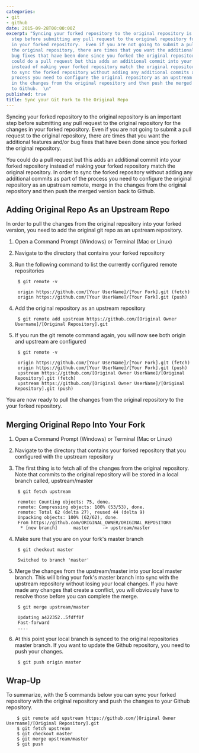 ```yaml
---
categories:
- git
- github
date: 2015-09-28T00:00:00Z
excerpt: "Syncing your forked repository to the original repository is an important
  step before submitting any pull request to the original repository for the changes
  in your forked repository.  Even if you are not going to submit a pull request to
  the original repository, there are times that you want the additional features and/or
  bug fixes that have been done since you forked the original repository.  \n\nYou
  could do a pull request but this adds an additional commit into your forked repository
  instead of making your forked repository match the original repository.  In order
  to sync the forked repository without adding any additional commits as part of the
  process you need to configure the original repository as an upstream remote, merge
  in the changes from the original repository and then push the merged version back
  to Github.  \n"
published: true
title: Sync your Git Fork to the Original Repo
---
```


Syncing your forked repository to the original repository is an important step before submitting any pull request to the original repository for the changes in your forked repository.  Even if you are not going to submit a pull request to the original repository, there are times that you want the additional features and/or bug fixes that have been done since you forked the original repository.  

You could do a pull request but this adds an additional commit into your forked repository instead of making your forked repository match the original repository.  In order to sync the forked repository without adding any additional commits as part of the process you need to configure the original repository as an upstream remote, merge in the changes from the original repository and then push the merged version back to Github.  

## Adding Original Repo As an Upstream Repo

In order to pull the changes from the original repository into your forked version, you need to add the original git repo as an upstream repository.

1. Open a Command Prompt (Windows) or Terminal (Mac or Linux)
1. Navigate to the directory that contains your forked repository
1. Run the following command to list the currently configured remote repositories

        $ git remote -v
        
        origin https://github.com/[Your UserName]/[Your Fork].git (fetch)
        origin https://github.com/[Your UserName]/[Your Fork].git (push)
        
1. Add the original repository as an upstream repository 

        $ git remote add upstream https://github.com/[Original Owner Username]/[Original Repository].git
        
1. If you run the git remote command again, you will now see both origin and upstream are configured

        $ git remote -v
        
        origin https://github.com/[Your UserName]/[Your Fork].git (fetch)
        origin https://github.com/[Your UserName]/[Your Fork].git (push)
        upstream https://github.com/[Original Owner UserName]/[Original Repository].git (fetch)
        upstream https://github.com/[Original Owner UserName]/[Original Repository].git (push)
        
You are now ready to pull the changes from the original repository to the your forked repository.
                 
## Merging Original Repo Into Your Fork

1. Open a Command Prompt (Windows) or Terminal (Mac or Linux)
1. Navigate to the directory that contains your forked repository that you configured with the upstream repository
1. The first thing is to fetch all of the changes from the original repository.  Note that commits to the original repository will be stored in a local branch called, upstream/master

        $ git fetch upstream
        
        remote: Counting objects: 75, done.
        remote: Compressing objects: 100% (53/53), done.
        remote: Total 62 (delta 27), reused 44 (delta 9)
        Unpacking objects: 100% (62/62), done.
        From https://github.com/ORIGINAL_OWNER/ORIGINAL_REPOSITORY
         * [new branch]      master     -> upstream/master

1. Make sure that you are on your fork's master branch

        $ git checkout master
        
        Switched to branch 'master'
        
1. Merge the changes from the upstream/master into your local master branch.  This will bring your fork's master branch into sync with the upstream repository without losing your local changes.  If you have made any changes that create a conflict, you will obviously have to resolve those before you can complete the merge.

        $ git merge upstream/master
        
        Updating a422352..5fdff0f
        Fast-forward
        ....

1. At this point your local branch is synced to the original repositories master branch.  If you want to update the Github repository, you need to push your changes.

        $ git push origin master

## Wrap-Up

To summarize, with the 5 commands below you can sync your forked repository with the original repository and push the changes to your Github repository.
 
        $ git remote add upstream https://github.com/[Original Owner Username]/[Original Repository].git
        $ git fetch upstream
        $ git checkout master
        $ git merge upstream/master
        $ git push
